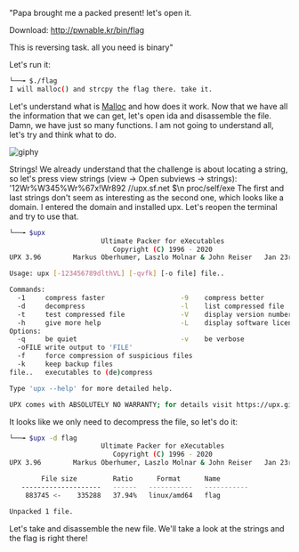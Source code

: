 "Papa brought me a packed present! let's open it.

Download: http://pwnable.kr/bin/flag

This is reversing task. all you need is binary"

Let's run it:
```bash
└──╼ $./flag
I will malloc() and strcpy the flag there. take it.
```
Let's understand what is [Malloc](https://www.geeksforgeeks.org/dynamic-memory-allocation-in-c-using-malloc-calloc-free-and-realloc/) and how does it work.
Now that we have all the information that we can get, let's open ida and disassemble the file.
Damn, we have just so many functions. I am not going to understand all, let's try and think what to do.

![giphy](https://github.com/ido5ch/Pwnable.kr/assets/97401114/707ab752-1857-449c-9971-4b1c2fdf996e)

Strings! We already understand that the challenge is about locating a string, so let's press view strings (view -> Open subviews -> strings):
'12Wr%W345%Wr%67x!Wr892    //upx.sf.net $\n    proc/self/exe
The first and last strings don't seem as interesting as the second one, which looks like a domain.
I entered the domain and installed upx. Let's reopen the terminal and try to use that.
```bash
└──╼ $upx
                       Ultimate Packer for eXecutables
                          Copyright (C) 1996 - 2020
UPX 3.96        Markus Oberhumer, Laszlo Molnar & John Reiser   Jan 23rd 2020

Usage: upx [-123456789dlthVL] [-qvfk] [-o file] file..

Commands:
  -1     compress faster                   -9    compress better
  -d     decompress                        -l    list compressed file
  -t     test compressed file              -V    display version number
  -h     give more help                    -L    display software license
Options:
  -q     be quiet                          -v    be verbose
  -oFILE write output to 'FILE'
  -f     force compression of suspicious files
  -k     keep backup files
file..   executables to (de)compress

Type 'upx --help' for more detailed help.

UPX comes with ABSOLUTELY NO WARRANTY; for details visit https://upx.github.io
```
It looks like we only need to decompress the file, so let's do it:
```bash
└──╼ $upx -d flag
                       Ultimate Packer for eXecutables
                          Copyright (C) 1996 - 2020
UPX 3.96        Markus Oberhumer, Laszlo Molnar & John Reiser   Jan 23rd 2020

        File size         Ratio      Format      Name
   --------------------   ------   -----------   -----------
    883745 <-    335288   37.94%   linux/amd64   flag

Unpacked 1 file.
```
Let's take and disassemble the new file. We'll take a look at the strings and the flag is right there!
